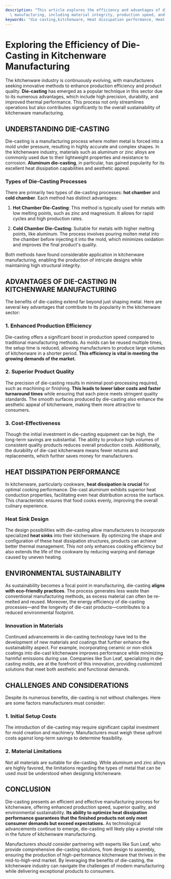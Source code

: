 ```yaml
---
description: "This article explores the efficiency and advantages of die-casting in kitchenware\
  \ manufacturing, including material integrity, production speed, and cost-effectiveness."
keywords: "die casting,kitchenware, Heat dissipation performance, Heat sink"
---
```

# Exploring the Efficiency of Die-Casting in Kitchenware Manufacturing

The kitchenware industry is continuously evolving, with manufacturers seeking innovative methods to enhance production efficiency and product quality. **Die-casting** has emerged as a popular technique in this sector due to its numerous advantages, which include high precision, durability, and improved thermal performance. This process not only streamlines operations but also contributes significantly to the overall sustainability of kitchenware manufacturing.

## UNDERSTANDING DIE-CASTING

Die-casting is a manufacturing process where molten metal is forced into a mold under pressure, resulting in highly accurate and complex shapes. In the kitchenware industry, materials such as aluminum or zinc alloys are commonly used due to their lightweight properties and resistance to corrosion. **Aluminum die-casting**, in particular, has gained popularity for its excellent heat dissipation capabilities and aesthetic appeal.

### Types of Die-Casting Processes

There are primarily two types of die-casting processes: **hot chamber** and **cold chamber**. Each method has distinct advantages:

1. **Hot Chamber Die-Casting**: This method is typically used for metals with low melting points, such as zinc and magnesium. It allows for rapid cycles and high production rates.
   
2. **Cold Chamber Die-Casting**: Suitable for metals with higher melting points, like aluminum. The process involves pouring molten metal into the chamber before injecting it into the mold, which minimizes oxidation and improves the final product's quality.

Both methods have found considerable application in kitchenware manufacturing, enabling the production of intricate designs while maintaining high structural integrity.

## ADVANTAGES OF DIE-CASTING IN KITCHENWARE MANUFACTURING

The benefits of die-casting extend far beyond just shaping metal. Here are several key advantages that contribute to its popularity in the kitchenware sector:

### 1. Enhanced Production Efficiency

Die-casting offers a significant boost in production speed compared to traditional manufacturing methods. As molds can be reused multiple times, the setup time is reduced, allowing manufacturers to produce large volumes of kitchenware in a shorter period. **This efficiency is vital in meeting the growing demands of the market.**

### 2. Superior Product Quality

The precision of die-casting results in minimal post-processing required, such as machining or finishing. **This leads to lower labor costs and faster turnaround times** while ensuring that each piece meets stringent quality standards. The smooth surfaces produced by die-casting also enhance the aesthetic appeal of kitchenware, making them more attractive to consumers.

### 3. Cost-Effectiveness

Though the initial investment in die-casting equipment can be high, the long-term savings are substantial. The ability to produce high volumes of consistent quality products reduces overall production costs. Additionally, the durability of die-cast kitchenware means fewer returns and replacements, which further saves money for manufacturers.

## HEAT DISSIPATION PERFORMANCE

In kitchenware, particularly cookware, **heat dissipation is crucial** for optimal cooking performance. Die-cast aluminum exhibits superior heat conduction properties, facilitating even heat distribution across the surface. This characteristic ensures that food cooks evenly, improving the overall culinary experience.

### Heat Sink Design

The design possibilities with die-casting allow manufacturers to incorporate specialized **heat sinks** into their kitchenware. By optimizing the shape and configuration of these heat dissipation structures, products can achieve better thermal management. This not only enhances cooking efficiency but also extends the life of the cookware by reducing warping and damage caused by uneven heating.

## ENVIRONMENTAL SUSTAINABILITY

As sustainability becomes a focal point in manufacturing, die-casting **aligns with eco-friendly practices**. The process generates less waste than conventional manufacturing methods, as excess material can often be re-melted and reused. Moreover, the energy efficiency of die-casting processes—and the longevity of die-cast products—contributes to a reduced environmental footprint.

### Innovation in Materials

Continued advancements in die-casting technology have led to the development of new materials and coatings that further enhance the sustainability aspect. For example, incorporating ceramic or non-stick coatings into die-cast kitchenware improves performance while minimizing harmful emissions during use. Companies like Sun Leaf, specializing in die-casting molds, are at the forefront of this innovation, providing customized solutions that meet both aesthetic and functional demands.

## CHALLENGES AND CONSIDERATIONS

Despite its numerous benefits, die-casting is not without challenges. Here are some factors manufacturers must consider:

### 1. Initial Setup Costs

The introduction of die-casting may require significant capital investment for mold creation and machinery. Manufacturers must weigh these upfront costs against long-term savings to determine feasibility.

### 2. Material Limitations

Not all materials are suitable for die-casting. While aluminum and zinc alloys are highly favored, the limitations regarding the types of metal that can be used must be understood when designing kitchenware.

## CONCLUSION

Die-casting presents an efficient and effective manufacturing process for kitchenware, offering enhanced production speed, superior quality, and environmental sustainability. **Its ability to optimize heat dissipation performance guarantees that the finished products not only meet consumer demands but exceed expectations.** As technological advancements continue to emerge, die-casting will likely play a pivotal role in the future of kitchenware manufacturing.

Manufacturers should consider partnering with experts like Sun Leaf, who provide comprehensive die-casting solutions, from design to assembly, ensuring the production of high-performance kitchenware that thrives in the mid-to-high-end market. By leveraging the benefits of die-casting, the kitchenware industry can navigate the challenges of modern manufacturing while delivering exceptional products to consumers.
